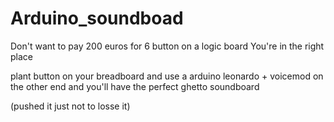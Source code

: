 # Arduino_soundboad

Don't want to pay 200 euros for 6 button on a logic board
You're in the right place

plant button on your breadboard and use a arduino leonardo + voicemod on the other end and you'll have the perfect ghetto soundboard

(pushed it just not to losse it)